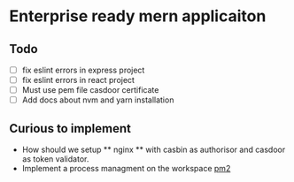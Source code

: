 # Enterprise ready mern applicaiton

## Todo
- [ ] fix eslint errors in express project
- [ ] fix eslint errors in react project
- [ ] Must use pem file casdoor certificate
- [ ] Add docs about nvm and yarn installation

## Curious to implement
- How should we setup ** nginx ** with casbin as authorisor and casdoor as token validator. 
- Implement a process managment on the workspace [pm2](https://pm2.keymetrics.io/docs/usage/quick-start/)
